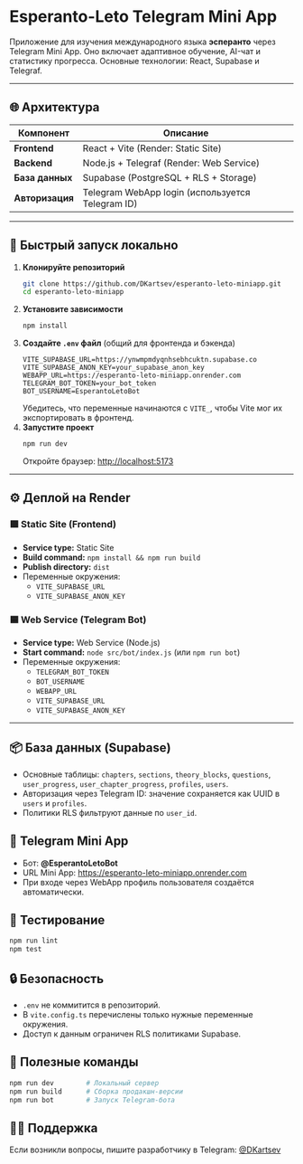 # Esperanto-Leto Telegram Mini App

Приложение для изучения международного языка **эсперанто** через Telegram Mini App. Оно включает адаптивное обучение, AI-чат и статистику прогресса. Основные технологии: React, Supabase и Telegraf.

---

## 🌐 Архитектура

| Компонент       | Описание                                        |
|-----------------|-------------------------------------------------|
| **Frontend**    | React + Vite (Render: Static Site)              |
| **Backend**     | Node.js + Telegraf (Render: Web Service)        |
| **База данных** | Supabase (PostgreSQL + RLS + Storage)           |
| **Авторизация** | Telegram WebApp login (используется Telegram ID) |

---

## 🚀 Быстрый запуск локально

1. **Клонируйте репозиторий**
   ```bash
   git clone https://github.com/DKartsev/esperanto-leto-miniapp.git
   cd esperanto-leto-miniapp
   ```
2. **Установите зависимости**
   ```bash
   npm install
   ```
3. **Создайте `.env` файл** (общий для фронтенда и бэкенда)
   ```env
   VITE_SUPABASE_URL=https://ynwmpmdyqnhsebhcuktn.supabase.co
   VITE_SUPABASE_ANON_KEY=your_supabase_anon_key
   WEBAPP_URL=https://esperanto-leto-miniapp.onrender.com
   TELEGRAM_BOT_TOKEN=your_bot_token
   BOT_USERNAME=EsperantoLetoBot
   ```
   Убедитесь, что переменные начинаются с `VITE_`, чтобы Vite мог их экспортировать в фронтенд.
4. **Запустите проект**
   ```bash
   npm run dev
   ```
   Откройте браузер: [http://localhost:5173](http://localhost:5173)

---

## ⚙️ Деплой на Render

### 🟩 Static Site (Frontend)
- **Service type:** Static Site
- **Build command:** `npm install && npm run build`
- **Publish directory:** `dist`
- Переменные окружения:
  - `VITE_SUPABASE_URL`
  - `VITE_SUPABASE_ANON_KEY`

### 🟦 Web Service (Telegram Bot)
- **Service type:** Web Service (Node.js)
- **Start command:** `node src/bot/index.js` (или `npm run bot`)
- Переменные окружения:
  - `TELEGRAM_BOT_TOKEN`
  - `BOT_USERNAME`
  - `WEBAPP_URL`
  - `VITE_SUPABASE_URL`
  - `VITE_SUPABASE_ANON_KEY`

---

## 📦 База данных (Supabase)
- Основные таблицы: `chapters`, `sections`, `theory_blocks`, `questions`, `user_progress`, `user_chapter_progress`, `profiles`, `users`.
- Авторизация через Telegram ID: значение сохраняется как UUID в `users` и `profiles`.
- Политики RLS фильтруют данные по `user_id`.

## 📲 Telegram Mini App
- Бот: **@EsperantoLetoBot**
- URL Mini App: <https://esperanto-leto-miniapp.onrender.com>
- При входе через WebApp профиль пользователя создаётся автоматически.

## 🧪 Тестирование
```bash
npm run lint
npm test
```

## 🔒 Безопасность
- `.env` не коммитится в репозиторий.
- В `vite.config.ts` перечислены только нужные переменные окружения.
- Доступ к данным ограничен RLS политиками Supabase.

## 📌 Полезные команды
```bash
npm run dev        # Локальный сервер
npm run build      # Сборка продакшн-версии
npm run bot        # Запуск Telegram‑бота
```

## 👨‍💻 Поддержка
Если возникли вопросы, пишите разработчику в Telegram: [@DKartsev](https://t.me/DKartsev)
